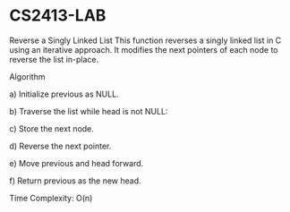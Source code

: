 # CS2413-LAB
Reverse a Singly Linked List
This function reverses a singly linked list in C using an iterative approach. It modifies the next pointers of each node to reverse the list in-place.

Algorithm

a) Initialize previous as NULL.

b) Traverse the list while head is not NULL:

c) Store the next node.

d) Reverse the next pointer.

e) Move previous and head forward.

f) Return previous as the new head.

Time Complexity: O(n) 


